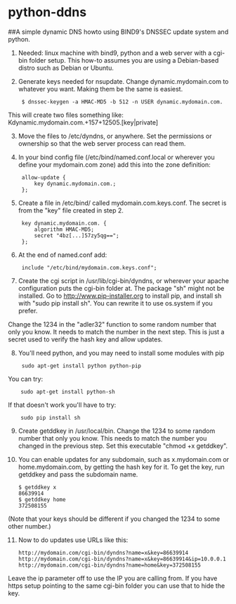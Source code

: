 python-ddns
===========

##A simple dynamic DNS howto using BIND9's DNSSEC update system and python.

1. Needed: linux machine with bind9, python and a web server with a cgi-bin folder setup. This how-to assumes you are using a Debian-based distro such as Debian or Ubuntu.

2. Generate keys needed for nsupdate. Change dynamic.mydomain.com to whatever you want. Making them be the same is easiest.

        $ dnssec-keygen -a HMAC-MD5 -b 512 -n USER dynamic.mydomain.com.

 This will create two files something like: Kdynamic.mydomain.com.+157+12505.[key|private]

3. Move the files to /etc/dyndns, or anywhere. Set the permissions or ownership so that the web server process can read them.

4. In your bind config file (/etc/bind/named.conf.local or wherever you define your mydomain.com zone) add this into the zone definition:

        allow-update {
            key dynamic.mydomain.com.;
        };

5. Create a file in /etc/bind/ called mydomain.com.keys.conf. The secret is from the "key" file created in step 2.

        key dynamic.mydomain.com. {
            algorithm HMAC-MD5;
            secret "4bz[...]57zy5qg==";
        };

6. At the end of named.conf add:

        include "/etc/bind/mydomain.com.keys.conf";

7.  Create the cgi script in /usr/lib/cgi-bin/dyndns, or wherever your apache configuration puts the cgi-bin folder at. The package "sh" might not be installed. Go to http://www.pip-installer.org to install pip, and install sh with "sudo pip install sh". You can rewrite it to use os.system if you prefer.

 Change the 1234 in the "adler32" function to some random number that only you know. It needs to match the number in the next step. This is just a secret used to verify the hash key and allow updates.

8. You'll need python, and you may need to install some modules with pip

        sudo apt-get install python python-pip

 You can try:

        sudo apt-get install python-sh

 If that doesn't work you'll have to try:

        sudo pip install sh

9. Create getddkey in /usr/local/bin. Change the 1234 to some random number that only you know. This needs to match the number you changed in the previous step. Set this executable "chmod +x getddkey".

10. You can enable updates for any subdomain, such as x.mydomain.com or home.mydomain.com, by getting the hash key for it. To get the key, run getddkey and pass the subdomain name.

        $ getddkey x
        86639914
        $ getddkey home
        372508155

 (Note that your keys should be different if you changed the 1234 to some other number.)

11. Now to do updates use URLs like this:

        http://mydomain.com/cgi-bin/dyndns?name=x&key=86639914
        http://mydomain.com/cgi-bin/dyndns?name=x&key=86639914&ip=10.0.0.1
        http://mydomain.com/cgi-bin/dyndns?name=home&key=372508155

 Leave the ip parameter off to use the IP you are calling from. If you have https setup pointing to the same cgi-bin folder you can use that to hide the key.
